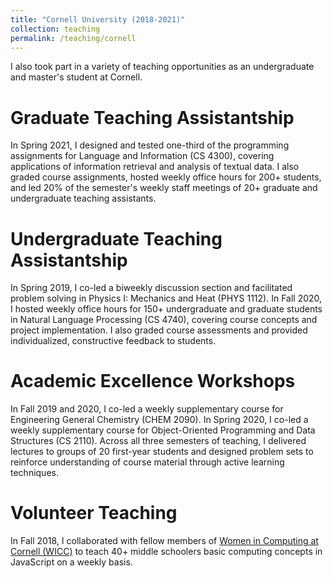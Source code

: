 ```yaml
---
title: "Cornell University (2018-2021)"
collection: teaching
permalink: /teaching/cornell
---
```


I also took part in a variety of teaching opportunities as an undergraduate and master's student at Cornell.

Graduate Teaching Assistantship
======
In Spring 2021, I designed and tested one-third of the programming assignments for Language and Information (CS 4300), covering applications of information retrieval and analysis of textual data. I also graded course assignments, hosted weekly office hours for 200+ students, and led 20% of the semester's weekly staff meetings of 20+ graduate and undergraduate teaching assistants. 

Undergraduate Teaching Assistantship
======
In Spring 2019, I co-led a biweekly discussion section and facilitated problem solving in Physics I: Mechanics and Heat (PHYS 1112).
In Fall 2020, I hosted weekly office hours for 150+ undergraduate and graduate students in Natural Language Processing (CS 4740), covering course concepts and project implementation. I also graded course assessments and provided individualized, constructive feedback to students.


Academic Excellence Workshops
======
In Fall 2019 and 2020, I co-led a weekly supplementary course for Engineering General Chemistry (CHEM 2090). In Spring 2020, I co-led a weekly supplementary course for Object-Oriented Programming and Data Structures (CS 2110). Across all three semesters of teaching, I delivered lectures to groups of 20 first-year students and designed problem sets to reinforce understanding of course material through active learning techniques.

Volunteer Teaching
======
In Fall 2018, I collaborated with fellow members of [Women in Computing at Cornell (WICC)](https://wicc.cornell.edu/#/) to teach 40+ middle schoolers basic computing concepts in JavaScript on a weekly basis.
